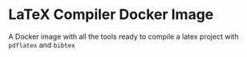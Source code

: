 # LaTeX Compiler Docker Image
A Docker image with all the tools ready to compile a latex project with `pdflatex` and `bibtex`
